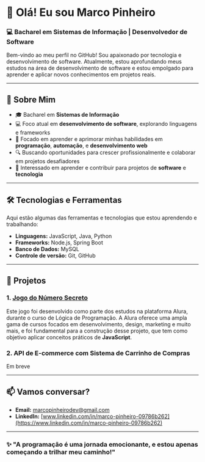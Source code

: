 # 👋 Olá! Eu sou Marco Pinheiro

### 💻 Bacharel em Sistemas de Informação | Desenvolvedor de Software

Bem-vindo ao meu perfil no GitHub! Sou apaixonado por tecnologia e desenvolvimento de software. Atualmente, estou aprofundando meus estudos na área de desenvolvimento de software e estou empolgado para aprender e aplicar novos conhecimentos em projetos reais.

---

## 🚀 Sobre Mim

- 🎓 Bacharel em **Sistemas de Informação**
- 💻 Foco atual em **desenvolvimento de software**, explorando linguagens e frameworks
- 🌱 Focado em aprender e aprimorar minhas habilidades em **programação**, **automação**, e **desenvolvimento web**
- 🔍 Buscando oportunidades para crescer profissionalmente e colaborar em projetos desafiadores
- 👯 Interessado em aprender e contribuir para projetos de **software** e **tecnologia**

---

## 🛠️ Tecnologias e Ferramentas

Aqui estão algumas das ferramentas e tecnologias que estou aprendendo e trabalhando:

- **Linguagens:** JavaScript, Java, Python
- **Frameworks:** Node.js, Spring Boot
- **Banco de Dados:** MySQL
- **Controle de versão:** Git, GitHub

---

## 📂 Projetos

### **1. [Jogo do Número Secreto](https://jogodonumerosecreto-omega-red.vercel.app/)**
Este jogo foi desenvolvido como parte dos estudos na plataforma Alura, durante o curso de Lógica de Programação. A Alura oferece uma ampla gama de cursos focados em desenvolvimento, design, marketing e muito mais, e foi fundamental para a construção desse projeto, que tem como objetivo aplicar conceitos práticos de **JavaScript**.

### **2. API de E-commerce com Sistema de Carrinho de Compras**  
Em breve

---

## 📫 Vamos conversar?

- **Email:** marcopinheirodev@gmail.com
- **LinkedIn:** [www.linkedin.com/in/marco-pinheiro-09786b262](https://www.linkedin.com/in/marco-pinheiro-09786b262)

---

### ✨ "A programação é uma jornada emocionante, e estou apenas começando a trilhar meu caminho!"
